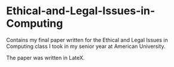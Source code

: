 # Ethical-and-Legal-Issues-in-Computing

Contains my final paper written for the Ethical and Legal Issues in Computing class I took in my senior year at American University. 

The paper was written in LateX.
